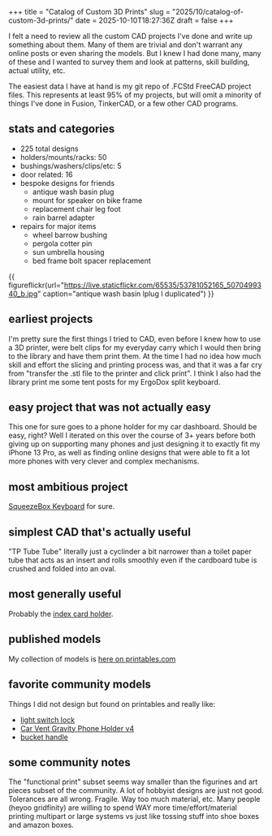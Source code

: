 +++
title = "Catalog of Custom 3D Prints"
slug = "2025/10/catalog-of-custom-3d-prints/"
date = 2025-10-10T18:27:36Z
draft = false
+++

I felt a need to review all the custom CAD projects I've done and write up something about them. Many of them are trivial and don't warrant any online posts or even sharing the models. But I knew I had done many, many of these and I wanted to survey them and look at patterns, skill building, actual utility, etc.

The easiest data I have at hand is my git repo of .FCStd FreeCAD project files. This represents at least 95% of my projects, but will omit a minority of things I've done in Fusion, TinkerCAD, or a few other CAD programs.

## stats and categories

- 225 total designs
- holders/mounts/racks: 50
- bushings/washers/clips/etc: 5
- door related: 16
- bespoke designs for friends
  - antique wash basin plug
  - mount for speaker on bike frame
  - replacement chair leg foot
  - rain barrel adapter
- repairs for major items
  - wheel barrow bushing
  - pergola cotter pin
  - sun umbrella housing
  - bed frame bolt spacer replacement

{{ figureflickr(url="https://live.staticflickr.com/65535/53781052165_5070499340_b.jpg" caption="antique wash basin lplug I duplicated") }}

## earliest projects

I'm pretty sure the first things I tried to CAD, even before I knew how to use a 3D printer, were belt clips for my everyday carry which I would then bring to the library and have them print them. At the time I had no idea how much skill and effort the slicing and printing process was, and that it was a far cry from "transfer the .stl file to the printer and click print". I think I also had the library print me some tent posts for my ErgoDox split keyboard.

## easy project that was not actually easy

This one for sure goes to a phone holder for my car dashboard. Should be easy, right? Well I iterated on this over the course of 3+ years before both giving up on supporting many phones and just designing it to exactly fit my iPhone 13 Pro, as well as finding online designs that were able to fit a lot more phones with very clever and complex mechanisms.

## most ambitious project

[SqueezeBox Keyboard](/problog/2022/01/squeezebox-keyboard-v2112/) for sure.

## simplest CAD that's actually useful

"TP Tube Tube" literally just a cyclinder a bit narrower than a toilet paper tube that acts as an insert and rolls smoothly even if the cardboard tube is crushed and folded into an oval.

## most generally useful

Probably the [index card holder](https://www.printables.com/model/1133532-index-card-case-v2).

## published models

My collection of models is [here on printables.com](https://www.printables.com/@focusaurus_121068/models?ordering=makes)

## favorite community models

Things I did not design but found on printables and really like:

- [light switch lock](https://www.printables.com/model/25128-light-switch-lock)
- [Car Vent Gravity Phone Holder v4](https://www.printables.com/model/104758-car-vent-gravity-phone-holder-v4)
- [bucket handle](https://www.printables.com/model/110502-better-bucket-handle-grip-no-screws)

## some community notes

The "functional print" subset seems way smaller than the figurines and art pieces subset of the community. A lot of hobbyist designs are just not good. Tolerances are all wrong. Fragile. Way too much material, etc. Many people (heyoo gridfinity) are willing to spend WAY more time/effort/material printing multipart or large systems vs just like tossing stuff into shoe boxes and amazon boxes.
